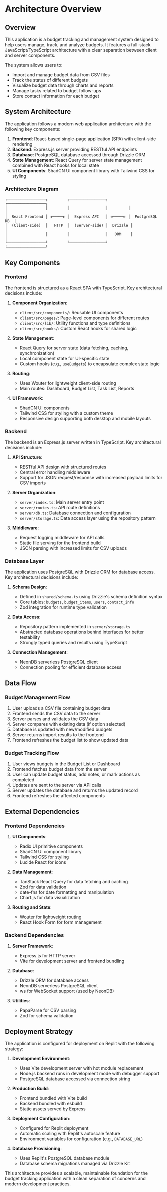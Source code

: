 # Architecture Overview

## Overview

This application is a budget tracking and management system designed to help users manage, track, and analyze budgets. It features a full-stack JavaScript/TypeScript architecture with a clear separation between client and server components.

The system allows users to:
- Import and manage budget data from CSV files
- Track the status of different budgets
- Visualize budget data through charts and reports
- Manage tasks related to budget follow-ups
- Store contact information for each budget

## System Architecture

The application follows a modern web application architecture with the following key components:

1. **Frontend**: React-based single-page application (SPA) with client-side rendering
2. **Backend**: Express.js server providing RESTful API endpoints
3. **Database**: PostgreSQL database accessed through Drizzle ORM
4. **State Management**: React Query for server state management combined with React hooks for local state
5. **UI Components**: ShadCN UI component library with Tailwind CSS for styling

### Architecture Diagram

```
┌─────────────────┐         ┌────────────────┐         ┌─────────────────┐
│                 │         │                │         │                 │
│  React Frontend │ ◄─────► │  Express API   │ ◄─────► │  PostgreSQL DB  │
│  (Client-side)  │   HTTP  │  (Server-side) │  Drizzle │                 │
│                 │         │                │   ORM    │                 │
└─────────────────┘         └────────────────┘         └─────────────────┘
```

## Key Components

### Frontend

The frontend is structured as a React SPA with TypeScript. Key architectural decisions include:

1. **Component Organization**:
   - `client/src/components/`: Reusable UI components
   - `client/src/pages/`: Page-level components for different routes
   - `client/src/lib/`: Utility functions and type definitions
   - `client/src/hooks/`: Custom React hooks for shared logic

2. **State Management**:
   - React Query for server state (data fetching, caching, synchronization)
   - Local component state for UI-specific state
   - Custom hooks (e.g., `useBudgets`) to encapsulate complex state logic

3. **Routing**:
   - Uses Wouter for lightweight client-side routing
   - Main routes: Dashboard, Budget List, Task List, Reports

4. **UI Framework**:
   - ShadCN UI components 
   - Tailwind CSS for styling with a custom theme
   - Responsive design supporting both desktop and mobile layouts

### Backend

The backend is an Express.js server written in TypeScript. Key architectural decisions include:

1. **API Structure**:
   - RESTful API design with structured routes
   - Central error handling middleware
   - Support for JSON request/response with increased payload limits for CSV imports

2. **Server Organization**:
   - `server/index.ts`: Main server entry point
   - `server/routes.ts`: API route definitions
   - `server/db.ts`: Database connection and configuration
   - `server/storage.ts`: Data access layer using the repository pattern

3. **Middleware**:
   - Request logging middleware for API calls
   - Static file serving for the frontend build
   - JSON parsing with increased limits for CSV uploads

### Database Layer

The application uses PostgreSQL with Drizzle ORM for database access. Key architectural decisions include:

1. **Schema Design**:
   - Defined in `shared/schema.ts` using Drizzle's schema definition syntax
   - Core tables: `budgets`, `budget_items`, `users`, `contact_info`
   - Zod integration for runtime type validation

2. **Data Access**:
   - Repository pattern implemented in `server/storage.ts`
   - Abstracted database operations behind interfaces for better testability
   - Strongly typed queries and results using TypeScript

3. **Connection Management**:
   - NeonDB serverless PostgreSQL client
   - Connection pooling for efficient database access

## Data Flow

### Budget Management Flow

1. User uploads a CSV file containing budget data
2. Frontend sends the CSV data to the server
3. Server parses and validates the CSV data
4. Server compares with existing data (if option selected)
5. Database is updated with new/modified budgets
6. Server returns import results to the frontend
7. Frontend refreshes the budget list to show updated data

### Budget Tracking Flow

1. User views budgets in the Budget List or Dashboard
2. Frontend fetches budget data from the server
3. User can update budget status, add notes, or mark actions as completed
4. Updates are sent to the server via API calls
5. Server updates the database and returns the updated record
6. Frontend refreshes the affected components

## External Dependencies

### Frontend Dependencies

1. **UI Components**:
   - Radix UI primitive components
   - ShadCN UI component library
   - Tailwind CSS for styling
   - Lucide React for icons

2. **Data Management**:
   - TanStack React Query for data fetching and caching
   - Zod for data validation
   - date-fns for date formatting and manipulation
   - Chart.js for data visualization

3. **Routing and State**:
   - Wouter for lightweight routing
   - React Hook Form for form management

### Backend Dependencies

1. **Server Framework**:
   - Express.js for HTTP server
   - Vite for development server and frontend bundling

2. **Database**:
   - Drizzle ORM for database access
   - NeonDB serverless PostgreSQL client
   - ws for WebSocket support (used by NeonDB)

3. **Utilities**:
   - PapaParse for CSV parsing
   - Zod for schema validation

## Deployment Strategy

The application is configured for deployment on Replit with the following strategy:

1. **Development Environment**:
   - Uses Vite development server with hot module replacement
   - Node.js backend runs in development mode with debugger support
   - PostgreSQL database accessed via connection string

2. **Production Build**:
   - Frontend bundled with Vite build
   - Backend bundled with esbuild
   - Static assets served by Express

3. **Deployment Configuration**:
   - Configured for Replit deployment
   - Automatic scaling with Replit's autoscale feature
   - Environment variables for configuration (e.g., `DATABASE_URL`)

4. **Database Provisioning**:
   - Uses Replit's PostgreSQL database module
   - Database schema migrations managed via Drizzle Kit

This architecture provides a scalable, maintainable foundation for the budget tracking application with a clean separation of concerns and modern development practices.